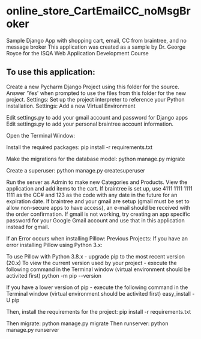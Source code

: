 # online_store_CartEmailCC_noMsgBroker
Sample Django App with shopping cart, email, CC from braintree, and no message broker
This application was created as a sample by Dr. George Royce for the ISQA Web Application Development Course

## To use this application:
Create a new Pycharm Django Project using this folder for the source.
Answer 'Yes' when prompted to use the files from this folder for the new project.
Settings: Set up the project interpreter to reference your Python installation.
Settings: Add a new Virtual Environment

Edit settings.py to add your gmail account and password for Django apps
Edit settings.py to add your personal braintree account information.


Open the Terminal Window:

Install the required packages:
   pip install -r requirements.txt

Make the migrations for the database model:
   python manage.py migrate

Create a superuser:
   python manage.py createsuperuser

Run the server as Admin to make new Categories and Products.
View the application and add items to the cart.
If braintree is set up, use 4111 1111 1111 1111 as the CC# and 123 as the code with any date in the future 
for an expiration date.
If braintree and your gmail are setup (gmail must be set to allow non-secure apps to have access), an
e-mail should be received with the order confirmation.
If gmail is not working, try creating an app specific password for your Google Gmail account and use that
in this application instead for gmail.


If an Error occurs when installing Pillow:
Previous Projects: If you have an error installing Pillow using Python 3.x:

To use Pillow with Python 3.8.x - upgrade pip to the most recent version (20.x)
To view the current version used by your project - execute the following command in the Terminal window (virtual
environment should be activited first)
python -m pip --version

If you have a lower version of pip - execute the following command in the Terminal window (virtual
environment should be activited first)
easy_install -U pip

Then, install the requirements for the project:
pip install -r requirements.txt

Then migrate:
python manage.py migrate
Then runserver:
python manage.py runserver
